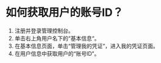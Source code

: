 # 如何获取用户的账号ID？<a name="ZH-CN_TOPIC_0089194448"></a>

1.  注册并登录管理控制台。
2.  单击右上角用户名下的“基本信息“。
3.  在基本信息页面，单击“管理我的凭证“，进入我的凭证页面。
4.  在用户信息中获取用户的“账号ID”。

